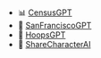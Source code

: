 <!-- [![Veer's GitHub Header](./assets/new-header.png)](https://veerbia.github.io) -->
- 📊 [CensusGPT](https://censusgpt.com/)
- 🌉 [SanFranciscoGPT](https://censusgpt.com/sf)
- 🏀 [HoopsGPT](https://hoopsgpt.ai/)
- 👤 [ShareCharacterAI](https://chrome.google.com/webstore/detail/sharecharacterai-copy-cha/lheaackdnillimheijacknleojfobopn)

